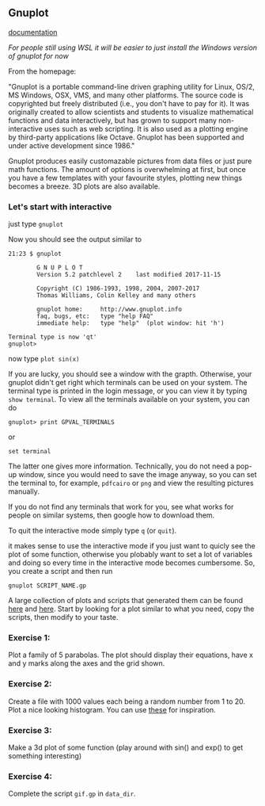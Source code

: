 ## Gnuplot

[documentation](http://www.gnuplot.info/)

_For people still using WSL it will be easier to just install the Windows version of gnuplot for now_

From the homepage:

"Gnuplot is a portable command-line driven graphing utility for Linux, OS/2, MS Windows, OSX, VMS, and many other platforms. The source code is copyrighted but freely distributed (i.e., you don't have to pay for it). It was originally created to allow scientists and students to visualize mathematical functions and data interactively, but has grown to support many non-interactive uses such as web scripting. It is also used as a plotting engine by third-party applications like Octave. Gnuplot has been supported and under active development since 1986."

Gnuplot produces easily customazable pictures from data files or just pure math functions. The amount of options is overwhelming at first, but once you have a few templates with your favourite styles, plotting new things becomes a breeze. 3D plots are also available.


### Let's start with interactive

just type `gnuplot`

Now you should see the output similar to

```
21:23 $ gnuplot

        G N U P L O T
        Version 5.2 patchlevel 2    last modified 2017-11-15 

        Copyright (C) 1986-1993, 1998, 2004, 2007-2017
        Thomas Williams, Colin Kelley and many others

        gnuplot home:     http://www.gnuplot.info
        faq, bugs, etc:   type "help FAQ"
        immediate help:   type "help"  (plot window: hit 'h')

Terminal type is now 'qt'
gnuplot>
```

now type `plot sin(x)`

If you are lucky, you should see a window with the grapth. Otherwise, your gnuplot didn't get right which terminals can be used on your system. The terminal type is printed in the login message, or you can view it by typing `show terminal`. To view all the terminals available on your system, you can do

```
gnuplot> print GPVAL_TERMINALS
```

or

```
set terminal
```

The latter one gives more information. Technically, you do not need a pop-up window, since you would need to save the image anyway, so you can set the terminal to, for example, `pdfcairo` or `png` and view the resulting pictures manually.

If you do not find any terminals that work for you, see what works for people on similar systems, then google how to download them.

To quit the interactive mode simply type `q` (or `quit`).

it makes sense to use the interactive mode if you just want to quicly see the plot of some function, otherwise you plobably want to set a lot of variables and doing so every time in the interactive mode becomes cumbersome. So, you create a script and then run

`gnuplot SCRIPT_NAME.gp`

A large collection of plots and scripts that generated them can be found [here](http://gnuplot.sourceforge.net/demo/) and [here](https://commons.wikimedia.org/w/index.php?title=Category:Images_with_Gnuplot_source_code). Start by looking for a plot similar to what you need, copy the scripts, then modify to your taste.


### Exercise 1:

Plot a family of 5 parabolas. The plot should display their equations, have x and y marks along the axes and the grid shown.

### Exercise 2:

Create a file with 1000 values each being a random number from 1 to 20. Plot a nice looking histogram. You can use [these](http://www.phyast.pitt.edu/~zov1/gnuplot/html/histogram.html) for inspiration.

### Exercise 3:

Make a 3d plot of some function (play around with sin() and exp() to get something interesting)

### Exercise 4:

Complete the script `gif.gp` in `data_dir`.











































